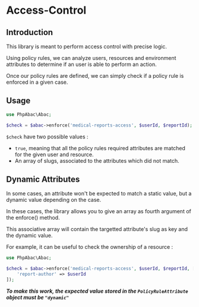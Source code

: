 Access-Control
=======

Introduction
-------

This library is meant to perform access control with precise logic.

Using policy rules, we can analyze users, resources and environment attributes to determine if an user is able to perform an action.

Once our policy rules are defined, we can simply check if a policy rule is enforced in a given case.

Usage
---

```php
use PhpAbac\Abac;

$check = $abac->enforce('medical-reports-access', $userId, $reportId);
```

```$check``` have two possible values :

* ```true```, meaning that all the policy rules required attributes are matched for the given user and resource.
* An array of slugs, associated to the attributes which did not match.

Dynamic Attributes
------------------

In some cases, an attribute won't be expected to match a static value, but a dynamic value depending on the case.

In these cases, the library allows you to give an array as fourth argument of the enforce() method.

This associative array will contain the targetted attribute's slug as key and the dynamic value.

For example, it can be useful to check the ownership of a resource :

```php
use PhpAbac\Abac;

$check = $abac->enforce('medical-reports-access', $userId, $reportId, [
	'report-author' => $userId
]);
```

***To make this work, the expected value stored in the ```PolicyRuleAttribute``` object must be ```"dynamic"```***